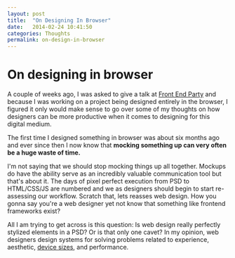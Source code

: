 ```yaml
---
layout: post
title:  "On Designing In Browser"
date:   2014-02-24 10:41:50
categories: Thoughts
permalink: on-design-in-browser
---
```


On designing in browser
==========

A couple of weeks ago, I was asked to give a talk at [Front End Party](http://frontendparty.com) and because I was working on a project being designed entirely in the browser, I figured it only would make sense to go over some of my thoughts on how designers can be more productive when it comes to designing for this digital medium. 

The first time I designed something in browser was about six months ago and ever since then I now know that **mocking something up can very often be a huge waste of time.** 

I'm not saying that we should stop mocking things up all together. Mockups do have the ability serve as an incredibly valuable communication tool but that's about it. The days of pixel perfect execution from PSD to HTML/CSS/JS are numbered and we as designers should begin to start re-assessing our workflow. Scratch that, lets reasses web design. How you gonna say you're a web designer yet not know that something like frontend frameworks exist?

All I am trying to get across is this question: Is web design really perfectly stylized elements in a PSD? Or is that only one cavet? In my opinion, web designers design systems for solving problems related to experience, aesthetic, [device sizes](http://en.wikipedia.org/wiki/List_of_displays_by_pixel_density), and performance.
